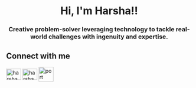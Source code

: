 <h1 style="text-align:center">Hi, I'm Harsha!!</h1>

<h3 style="text-align:center">Creative problem-solver leveraging technology to tackle real-world challenges with ingenuity and expertise.</h3>

<h2 style="text-align:left">Connect with me</h2>
<p align="left">
  <a href="www.linkedin.com/in/harsha-bhondwe-java" target="_blank"><img align="center" src="https://raw.githubusercontent.com/rahuldkjain/github-profile-readme-generator/master/src/images/icons/Social/linked-in-alt.svg" alt="harsha bhondwe" height="30" width="40"></a>
  <a href="https://www.instagram.com/harsha__2010/" target="_blank"><img align="center" src="https://raw.githubusercontent.com/rahuldkjain/github-profile-readme-generator/master/src/images/icons/Social/instagram.svg" alt="harsha" height="30" width="40" ></a>
  <a href="https://harsha-0320.github.io/Portfolio/" target="_blank"><img align="center" src="https://cdn3.iconfinder.com/data/icons/business-collection-2015/383/portfolio-512.png" alt="port" height="40" width="40"></a>
</p>
